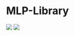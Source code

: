 # MLP-Library

<img src="ssh.garsemar.com:8000/img.jpg">
<img src="https://media.kingston.com/kingston/articles/sdcs-diy5-ep96.jpg">

